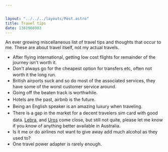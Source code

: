 ```yaml
---


layout: "../../../layouts/Post.astro"
title: Travel tips
date: 1381966983
---
```



An ever growing miscellaneous list of travel tips and thoughts that occur to me. These are about travel itself, not my actual travels.<ul><li>After flying international, getting low cost flights for remainder of the journey isn&#39;t worth it.</li><li><span style="line-height: 1.538em;">Don&#39;t always go for the cheapest option for transfers etc, often not worth it the long run.</li><li><span style="line-height: 1.538em;">British airports suck and so do most of the associated services, they have some of the worst customer service around.</li><li><span style="line-height: 1.538em;">Going off the beaten track is worthwhile.</li><li><span style="line-height: 1.538em;">Hotels are the past, airbnb is the future.</li><li><span style="line-height: 1.538em;">Being an English speaker is an amazing luxury when traveling.</li><li><span style="line-height: 1.538em;">There is a gap in the market for a decent travelers sim card with good data. <a href="https://www.lebara.com.au/" target="_blank">Lebra</a>, and <a href="https://uros.com/" target="_blank">Uros</a> come close, but still not quite, please let me know if you know of anything better available in Australia.</li><li><span style="line-height: 1.538em;">Is it me or do airlines not want to give away add much alcohol as they used to?</li><li><span style="line-height: 1.538em;">One travel power adapter is rarely enough.&nbsp;</li></ul>
